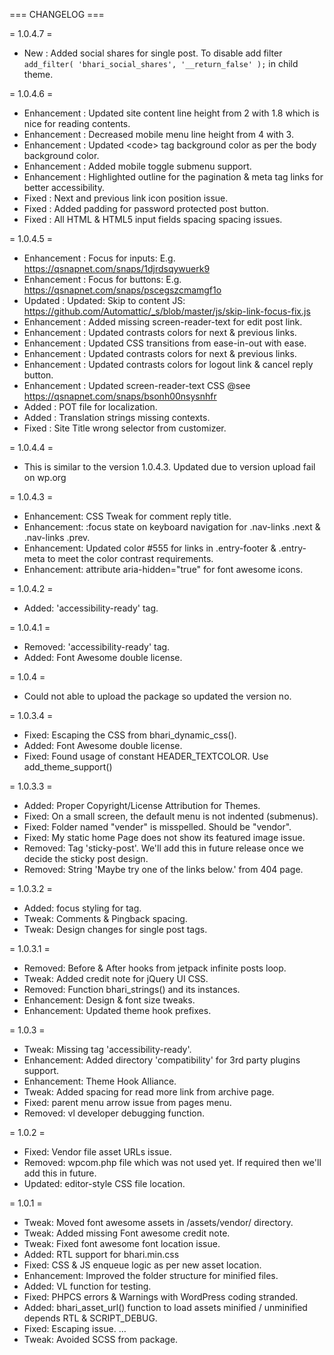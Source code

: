 === CHANGELOG ===

= 1.0.4.7 =
* New : Added social shares for single post. To disable add filter `add_filter( 'bhari_social_shares', '__return_false' );` in child theme.

= 1.0.4.6 =
* Enhancement : Updated site content line height from 2 with 1.8 which is nice for reading contents.
* Enhancement : Decreased mobile menu line height from 4 with 3.
* Enhancement : Updated &lt;code&gt; tag background color as per the body background color.
* Enhancement : Added mobile toggle submenu support.
* Enhancement : Highlighted outline for the pagination & meta tag links for better accessibility.
* Fixed       : Next and previous link icon position issue.
* Fixed       : Added padding for password protected post button.
* Fixed       : All HTML & HTML5 input fields spacing spacing issues.

= 1.0.4.5 =
* Enhancement : Focus for inputs: E.g. https://qsnapnet.com/snaps/1djrdsqywuerk9
* Enhancement : Focus for buttons: E.g. https://qsnapnet.com/snaps/pscegszcmamgf1o
* Updated 	  : Updated: Skip to content JS: https://github.com/Automattic/_s/blob/master/js/skip-link-focus-fix.js
* Enhancement : Added missing screen-reader-text for edit post link.
* Enhancement : Updated contrasts colors for next & previous links.
* Enhancement : Updated CSS transitions from ease-in-out with ease.
* Enhancement : Updated contrasts colors for next & previous links.
* Enhancement : Updated contrasts colors for logout link & cancel reply button.
* Enhancement : Updated screen-reader-text CSS @see https://qsnapnet.com/snaps/bsonh00nsysnhfr
* Added       : POT file for localization.
* Added       : Translation strings missing contexts.
* Fixed       : Site Title wrong selector from customizer.

= 1.0.4.4 =
* This is similar to the version 1.0.4.3. Updated due to version upload fail on wp.org

= 1.0.4.3 =
* Enhancement: CSS Tweak for comment reply title.
* Enhancement: :focus state on keyboard navigation for .nav-links .next & .nav-links .prev.
* Enhancement: Updated color #555 for links in .entry-footer & .entry-meta to meet the color contrast requirements.
* Enhancement: attribute aria-hidden="true" for font awesome icons.

= 1.0.4.2 =
* Added: 'accessibility-ready' tag.

= 1.0.4.1 =
* Removed: 'accessibility-ready' tag.
* Added: Font Awesome double license.

= 1.0.4 =
* Could not able to upload the package so updated the version no.

= 1.0.3.4 =
* Fixed: Escaping the CSS from bhari_dynamic_css().
* Added: Font Awesome double license.
* Fixed: Found usage of constant HEADER_TEXTCOLOR. Use add_theme_support()

= 1.0.3.3 =
* Added: Proper Copyright/License Attribution for Themes.
* Fixed: On a small screen, the default menu is not indented (submenus).
* Fixed: Folder named "vender" is misspelled. Should be "vendor".
* Fixed: My static home Page does not show its featured image issue.
* Removed: Tag 'sticky-post'. We'll add this in future release once we decide the sticky post design.
* Removed: String 'Maybe try one of the links below.' from 404 page.

= 1.0.3.2 =
* Added: focus styling for <a> tag.
* Tweak: Comments & Pingback spacing.
* Tweak: Design changes for single post tags.

= 1.0.3.1 =
* Removed: Before & After hooks from jetpack infinite posts loop.
* Tweak: Added credit note for jQuery UI CSS.
* Removed: Function bhari_strings() and its instances.
* Enhancement: Design & font size tweaks.
* Enhancement: Updated theme hook prefixes.

= 1.0.3 =
* Tweak: Missing tag 'accessibility-ready'.
* Enhancement: Added directory 'compatibility' for 3rd party plugins support.
* Enhancement: Theme Hook Alliance.
* Tweak: Added spacing for read more link from archive page.
* Fixed: parent menu arrow issue from pages menu.
* Removed: vl developer debugging function.

= 1.0.2 =
* Fixed: Vendor file asset URLs issue.
* Removed: wpcom.php file which was not used yet. If required then we'll add this in future.
* Updated: editor-style CSS file location.

= 1.0.1 =
* Tweak: Moved font awesome assets in /assets/vendor/ directory.
* Tweak: Added missing Font awesome credit note.
* Tweak: Fixed font awesome font location issue.
* Added: RTL support for bhari.min.css
* Fixed: CSS & JS enqueue logic as per new asset location.
* Enhancement: Improved the folder structure for minified files.
* Added: VL function for testing.
* Fixed: PHPCS errors & Warnings with WordPress coding stranded.
* Added: bhari_asset_url() function to load assets minified / unminified depends RTL & SCRIPT_DEBUG.
* Fixed: Escaping issue.  …
* Tweak: Avoided SCSS from package.
